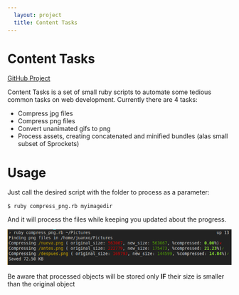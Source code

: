 ```yaml
---
  layout: project
  title: Content Tasks
---
```


Content Tasks
============

<div class="project-links">
  <a class="project-link" href="https://github.com/Juanxo/content-tasks">GitHub Project</a>
</div>

Content Tasks is a set of small ruby scripts to automate some tedious common tasks on web development.
Currently there are 4 tasks:

- Compress jpg files
- Compress png files
- Convert unanimated gifs to png
- Process assets, creating concatenated and minified bundles (alas small subset of Sprockets)

Usage
=====

Just call the desired script with the folder to process as a parameter:

    $ ruby compress_png.rb myimagedir

And it will process the files while keeping you updated about the progress.

![Output](/images/content-tasks-output.png "Output")

Be aware that processed objects will be stored only **IF** their size is smaller than the original
object
